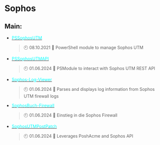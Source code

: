 # Sophos

## Main:
- [<span style="color:cyan">PSSophosUTM</span>](https://github.com/Thamielis/PSSophosUTM)
	> :clock10: 08.10.2021
	> :memo: PowerShell module to manage Sophos UTM
- [<span style="color:cyan">PSSophosUTMAPI</span>](https://github.com/Thamielis/PSSophosUTMAPI)
	> :clock10: 01.06.2024
	> :memo: PSModule to interact with Sophos UTM REST API
- [<span style="color:cyan">Sophos-Log-Viewer</span>](https://github.com/Thamielis/Sophos-Log-Viewer)
	> :clock10: 01.06.2024
	> :memo: Parses and displays log information from Sophos UTM firewall logs
- [<span style="color:cyan">SophosBuch-Firewall</span>](https://github.com/Thamielis/SophosBuch-Firewall)
	> :clock10: 01.06.2024
	> :memo: Einstieg in die Sophos Firewall
- [<span style="color:cyan">SophosUTMPostPatch</span>](https://github.com/Thamielis/SophosUTMPostPatch)
	> :clock10: 01.06.2024
	> :memo: Leverages PoshAcme and Sophos API

